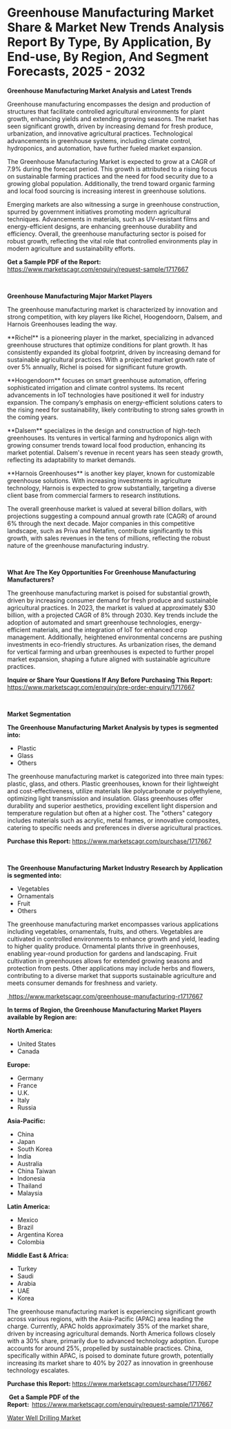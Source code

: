 <p><h1>Greenhouse Manufacturing Market Share & Market New Trends Analysis Report By Type, By Application, By End-use, By Region, And Segment Forecasts, 2025 - 2032</h1></p><p><strong>Greenhouse Manufacturing Market Analysis and Latest Trends</strong></p>
<p><p>Greenhouse manufacturing encompasses the design and production of structures that facilitate controlled agricultural environments for plant growth, enhancing yields and extending growing seasons. The market has seen significant growth, driven by increasing demand for fresh produce, urbanization, and innovative agricultural practices. Technological advancements in greenhouse systems, including climate control, hydroponics, and automation, have further fueled market expansion.</p><p>The Greenhouse Manufacturing Market is expected to grow at a CAGR of 7.9% during the forecast period. This growth is attributed to a rising focus on sustainable farming practices and the need for food security due to a growing global population. Additionally, the trend toward organic farming and local food sourcing is increasing interest in greenhouse solutions. </p><p>Emerging markets are also witnessing a surge in greenhouse construction, spurred by government initiatives promoting modern agricultural techniques. Advancements in materials, such as UV-resistant films and energy-efficient designs, are enhancing greenhouse durability and efficiency. Overall, the greenhouse manufacturing sector is poised for robust growth, reflecting the vital role that controlled environments play in modern agriculture and sustainability efforts.</p></p>
<p><strong>Get a Sample PDF of the Report:&nbsp;</strong> <a href="https://www.marketscagr.com/enquiry/request-sample/1717667?utm_campaign=3217&utm_medium=2&utm_source=Github&utm_content=ia&utm_term=09032025&utm_id=greenhouse-manufacturing">https://www.marketscagr.com/enquiry/request-sample/1717667</a></p>
<p>&nbsp;</p>
<p><strong>Greenhouse Manufacturing Major Market Players</strong></p>
<p><p>The greenhouse manufacturing market is characterized by innovation and strong competition, with key players like Richel, Hoogendoorn, Dalsem, and Harnois Greenhouses leading the way. </p><p>**Richel** is a pioneering player in the market, specializing in advanced greenhouse structures that optimize conditions for plant growth. It has consistently expanded its global footprint, driven by increasing demand for sustainable agricultural practices. With a projected market growth rate of over 5% annually, Richel is poised for significant future growth.</p><p>**Hoogendoorn** focuses on smart greenhouse automation, offering sophisticated irrigation and climate control systems. Its recent advancements in IoT technologies have positioned it well for industry expansion. The company’s emphasis on energy-efficient solutions caters to the rising need for sustainability, likely contributing to strong sales growth in the coming years.</p><p>**Dalsem** specializes in the design and construction of high-tech greenhouses. Its ventures in vertical farming and hydroponics align with growing consumer trends toward local food production, enhancing its market potential. Dalsem's revenue in recent years has seen steady growth, reflecting its adaptability to market demands.</p><p>**Harnois Greenhouses** is another key player, known for customizable greenhouse solutions. With increasing investments in agriculture technology, Harnois is expected to grow substantially, targeting a diverse client base from commercial farmers to research institutions.</p><p>The overall greenhouse market is valued at several billion dollars, with projections suggesting a compound annual growth rate (CAGR) of around 6% through the next decade. Major companies in this competitive landscape, such as Priva and Netafim, contribute significantly to this growth, with sales revenues in the tens of millions, reflecting the robust nature of the greenhouse manufacturing industry.</p></p>
<p>&nbsp;</p>
<p><strong>What Are The Key Opportunities For Greenhouse Manufacturing Manufacturers?</strong></p>
<p><p>The greenhouse manufacturing market is poised for substantial growth, driven by increasing consumer demand for fresh produce and sustainable agricultural practices. In 2023, the market is valued at approximately $30 billion, with a projected CAGR of 8% through 2030. Key trends include the adoption of automated and smart greenhouse technologies, energy-efficient materials, and the integration of IoT for enhanced crop management. Additionally, heightened environmental concerns are pushing investments in eco-friendly structures. As urbanization rises, the demand for vertical farming and urban greenhouses is expected to further propel market expansion, shaping a future aligned with sustainable agriculture practices.</p></p>
<p><strong>Inquire or Share Your Questions If Any Before Purchasing This Report:</strong> <a href="https://www.marketscagr.com/enquiry/pre-order-enquiry/1717667?utm_campaign=3217&utm_medium=2&utm_source=Github&utm_content=ia&utm_term=09032025&utm_id=greenhouse-manufacturing">https://www.marketscagr.com/enquiry/pre-order-enquiry/1717667</a></p>
<p>&nbsp;</p>
<p><strong>Market Segmentation</strong></p>
<p><strong>The Greenhouse Manufacturing Market Analysis by types is segmented into:</strong></p>
<p><ul><li>Plastic</li><li>Glass</li><li>Others</li></ul></p>
<p><p>The greenhouse manufacturing market is categorized into three main types: plastic, glass, and others. Plastic greenhouses, known for their lightweight and cost-effectiveness, utilize materials like polycarbonate or polyethylene, optimizing light transmission and insulation. Glass greenhouses offer durability and superior aesthetics, providing excellent light dispersion and temperature regulation but often at a higher cost. The "others" category includes materials such as acrylic, metal frames, or innovative composites, catering to specific needs and preferences in diverse agricultural practices.</p></p>
<p><strong>Purchase this Report:&nbsp;</strong><a href="https://www.marketscagr.com/purchase/1717667?utm_campaign=3217&utm_medium=2&utm_source=Github&utm_content=ia&utm_term=09032025&utm_id=greenhouse-manufacturing">https://www.marketscagr.com/purchase/1717667</a></p>
<p>&nbsp;</p>
<p><strong>The Greenhouse Manufacturing Market Industry Research by Application is segmented into:</strong></p>
<p><ul><li>Vegetables</li><li>Ornamentals</li><li>Fruit</li><li>Others</li></ul></p>
<p><p>The greenhouse manufacturing market encompasses various applications including vegetables, ornamentals, fruits, and others. Vegetables are cultivated in controlled environments to enhance growth and yield, leading to higher quality produce. Ornamental plants thrive in greenhouses, enabling year-round production for gardens and landscaping. Fruit cultivation in greenhouses allows for extended growing seasons and protection from pests. Other applications may include herbs and flowers, contributing to a diverse market that supports sustainable agriculture and meets consumer demands for freshness and variety.</p></p>
<p><a href="https://www.marketscagr.com/greenhouse-manufacturing-r1717667?utm_campaign=3217&utm_medium=2&utm_source=Github&utm_content=ia&utm_term=09032025&utm_id=greenhouse-manufacturing">&nbsp;https://www.marketscagr.com/greenhouse-manufacturing-r1717667</a></p>
<p><strong>In terms of Region, the Greenhouse Manufacturing Market Players available by Region are:</strong></p>
<p>
    <p> <strong> North America: </strong>
        <ul>
            <li>United States</li>
            <li>Canada</li>
        </ul>
        </p> 
    <p> <strong> Europe: </strong>
        <ul>
            <li>Germany</li>
            <li>France</li>
            <li>U.K.</li>
            <li>Italy</li>
            <li>Russia</li>
        </ul>
        </p> 
    <p> <strong> Asia-Pacific: </strong>
        <ul>
            <li>China</li>
            <li>Japan</li>
            <li>South Korea</li>
            <li>India</li>
            <li>Australia</li>
            <li>China Taiwan</li>
            <li>Indonesia</li>
            <li>Thailand</li>
            <li>Malaysia</li>
        </ul>
        </p> 
    <p> <strong> Latin America: </strong>
        <ul>
            <li>Mexico</li>
            <li>Brazil</li>
            <li>Argentina Korea</li>
            <li>Colombia</li>
        </ul>
        </p> 
    <p> <strong> Middle East & Africa: </strong>
        <ul>
            <li>Turkey</li>
            <li>Saudi</li>
            <li>Arabia</li>
            <li>UAE</li>
            <li>Korea</li>
        </ul>
    </p>
    </p>
<p><p>The greenhouse manufacturing market is experiencing significant growth across various regions, with the Asia-Pacific (APAC) area leading the charge. Currently, APAC holds approximately 35% of the market share, driven by increasing agricultural demands. North America follows closely with a 30% share, primarily due to advanced technology adoption. Europe accounts for around 25%, propelled by sustainable practices. China, specifically within APAC, is poised to dominate future growth, potentially increasing its market share to 40% by 2027 as innovation in greenhouse technology escalates.</p></p>
<p><strong>Purchase this Report: </strong><a href="https://www.marketscagr.com/purchase/1717667?utm_campaign=3217&utm_medium=2&utm_source=Github&utm_content=ia&utm_term=09032025&utm_id=greenhouse-manufacturing">https://www.marketscagr.com/purchase/1717667</a></p>
<p>&nbsp;<strong>Get a Sample PDF of the Report:&nbsp;&nbsp;</strong><a href="https://www.marketscagr.com/enquiry/request-sample/1717667?utm_campaign=3217&utm_medium=2&utm_source=Github&utm_content=ia&utm_term=09032025&utm_id=greenhouse-manufacturing">https://www.marketscagr.com/enquiry/request-sample/1717667</a></p>
<p><strong></strong></p>
<p><p><a href="https://github.com/celpabembes/Market-Research-Report-List-1/blob/main/water-well-drilling-market.md?utm_campaign=3217&utm_medium=2&utm_source=Github&utm_content=ia&utm_term=09032025&utm_id=greenhouse-manufacturing">Water Well Drilling Market</a></p></p>